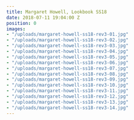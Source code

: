 ```yaml
---
title: Margaret Howell, Lookbook SS18
date: 2018-07-11 19:04:00 Z
position: 0
images:
- "/uploads/margaret-howell-ss18-rev3-01.jpg"
- "/uploads/margaret-howell-ss18-rev3-02.jpg"
- "/uploads/margaret-howell-ss18-rev3-03.jpg"
- "/uploads/margaret-howell-ss18-rev3-04.jpg"
- "/uploads/margaret-howell-ss18-rev3-05.jpg"
- "/uploads/margaret-howell-ss18-rev3-06.jpg"
- "/uploads/margaret-howell-ss18-rev3-07.jpg"
- "/uploads/margaret-howell-ss18-rev3-08.jpg"
- "/uploads/margaret-howell-ss18-rev3-09.jpg"
- "/uploads/margaret-howell-ss18-rev3-10.jpg"
- "/uploads/margaret-howell-ss18-rev3-11.jpg"
- "/uploads/margaret-howell-ss18-rev3-12.jpg"
- "/uploads/margaret-howell-ss18-rev3-13.jpg"
- "/uploads/margaret-howell-ss18-rev3-14.jpg"
---
```


